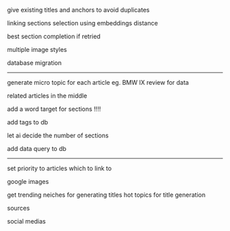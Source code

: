 give existing titles and anchors to avoid duplicates

linking sections selection using embeddings distance

best section completion if retried

multiple image styles

database migration

---

generate micro topic for each article eg. BMW IX review for data

related articles in the middle

add a word target for sections !!!!

add tags to db

let ai decide the number of sections

add data query to db

---

set priority to articles which to link to

google images

get trending neiches for generating titles
hot topics for title generation

sources

social medias
